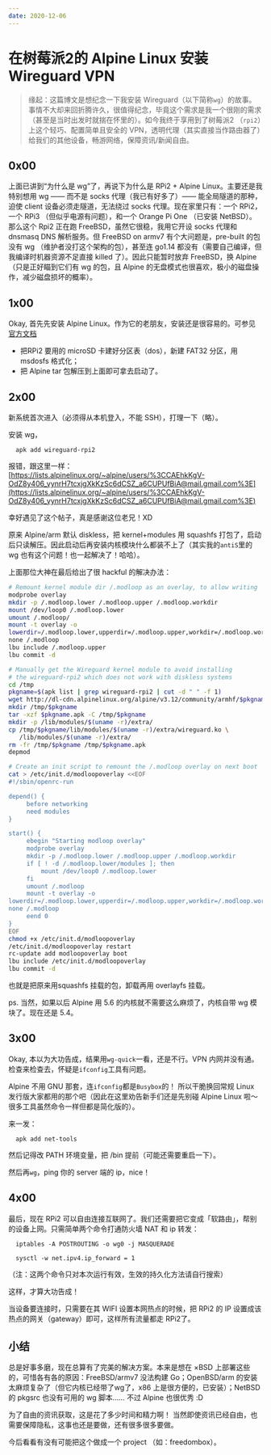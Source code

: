```yaml
---
date: 2020-12-06
---
```




# 在树莓派2的 Alpine Linux 安装 Wireguard VPN

> 缘起：这篇博文是想纪念一下我安装 Wireguard（以下简称`wg`）的故事。事情不大却来回折腾许久，很值得纪念，毕竟这个需求是我一个很刚的需求（甚至是当时出发时就揣在怀里的）。如今我终于享用到了树莓派2 （`rpi2`）上这个轻巧、配置简单且安全的 VPN，透明代理（其实直接当作路由器了）给我们的其他设备，畅游网络，保障资讯/新闻自由。

## 0x00

上面已讲到“为什么是 wg”了，再说下为什么是 RPi2 + Alpine Linux。主要还是我特别想用 wg —— 而不是 socks 代理（我已有好多了）—— 能全局隧道的那种，迫使 client 设备必须走隧道，无法绕过 socks 代理。现在家里只有：一个 RPi2，一个 RPi3 （但似乎电源有问题），和一个 Orange Pi One （已安装 NetBSD）。那么这个 Rpi2 正在跑 FreeBSD，虽然它很稳，我用它开设 socks 代理和 dnsmasq DNS 解析服务。但 FreeBSD on armv7 有个大问题是，pre-built 的包没有 wg （维护者没打这个架构的包），甚至连 go1.14 都没有（需要自己编译，但我编译时机器资源不足直接 killed 了）。因此只能暂时放弃 FreeBSD，换 Alpine （只是正好瞄到它们有 wg 的包，且 Alpine 的无盘模式也很喜欢，极小的磁盘操作，减少磁盘损坏的概率）。  


## 1x00

Okay, 首先先安装 Alpine Linux。作为它的老朋友，安装还是很容易的。可参见[官方文档](https://wiki.alpinelinux.org/wiki/Raspberry_Pi)  
- 把RPi2 要用的 microSD 卡建好分区表（dos），新建 FAT32 分区，用 msdosfs 格式化；
- 把 Alpine tar 包解压到上面即可拿去启动了。

## 2x00

新系统首次进入（必须得从本机登入，不能 SSH），打理一下（略）。  

安装 wg，
```
  apk add wireguard-rpi2
```
报错，跟这里一样：[https://lists.alpinelinux.org/~alpine/users/%3CCAEhkKgV-OdZ8y406_yynrH7tcxjgXkKzSc6dCSZ_a6CUPUfBiA@mail.gmail.com%3E](https://lists.alpinelinux.org/~alpine/users/%3CCAEhkKgV-OdZ8y406_yynrH7tcxjgXkKzSc6dCSZ_a6CUPUfBiA@mail.gmail.com%3E)  

幸好遇见了这个帖子，真是感谢这位老兄！XD  

原来 Alpine/arm 默认 diskless，把 kernel+modules 用 squashfs 打包了，启动后只读解压。因此启动后再安装内核模块什么都装不上了（其实我的`antiS`里的 wg 也有这个问题！也一起解决了！哈哈）。  

上面那位大神在最后给出了很 hackful 的解决办法：

```bash
# Remount kernel module dir /.modloop as an overlay, to allow writing
modprobe overlay
mkdir -p /.modloop.lower /.modloop.upper /.modloop.workdir
mount /dev/loop0 /.modloop.lower
umount /.modloop/
mount -t overlay -o 
lowerdir=/.modloop.lower,upperdir=/.modloop.upper,workdir=/.modloop.workdir 
none /.modloop
lbu include /.modloop.upper
lbu commit -d

# Manually get the Wireguard kernel module to avoid installing
# the wireguard-rpi2 which does not work with diskless systems
cd /tmp
pkgname=$(apk list | grep wireguard-rpi2 | cut -d " " -f 1)
wget http://dl-cdn.alpinelinux.org/alpine/v3.12/community/armhf/$pkgname.apk
mkdir /tmp/$pkgname
tar -xzf $pkgname.apk -C /tmp/$pkgname
mkdir -p /lib/modules/$(uname -r)/extra/
cp /tmp/$pkgname/lib/modules/$(uname -r)/extra/wireguard.ko \
   /lib/modules/$(uname -r)/extra/
rm -fr /tmp/$pkgname /tmp/$pkgname.apk
depmod

# Create an init script to remount the /.modloop overlay on next boot
cat > /etc/init.d/modloopoverlay <<EOF
#!/sbin/openrc-run

depend() {
     before networking
     need modules
}

start() {
     ebegin "Starting modloop overlay"
     modprobe overlay
     mkdir -p /.modloop.lower /.modloop.upper /.modloop.workdir
     if [ ! -d /.modloop.lower/modules ]; then
         mount /dev/loop0 /.modloop.lower
     fi
     umount /.modloop
     mount -t overlay -o 
lowerdir=/.modloop.lower,upperdir=/.modloop.upper,workdir=/.modloop.workdir 
none /.modloop
     eend 0
}
EOF
chmod +x /etc/init.d/modloopoverlay
/etc/init.d/modloopoverlay restart
rc-update add modloopoverlay boot
lbu include /etc/init.d/modloopoverlay
lbu commit -d
```

也就是把原来用squashfs 挂载的包，卸载再用 overlayfs 挂载。  

ps. 当然，如果以后 Alpine 用 5.6 的内核就不需要这么麻烦了，内核自带 wg 模块了。现在还是 5.4。  


## 3x00

Okay, 本以为大功告成，结果用`wg-quick`一看，还是不行。VPN 内网并没有通。检查来检查去，怀疑是`ifconfig`工具有问题。  

Alpine 不用 GNU 那套，连`ifconfig`都是`Busybox`的！ 所以干脆换回常规 Linux 发行版大家都用的那个吧（因此在这里劝告新手们还是先别碰 Alpine Linux 啦～ 很多工具虽然命令一样但都是简化版的）。  

来一发：  
```
  apk add net-tools
```

然后记得改 PATH 环境变量，把 /bin 提前（可能还需要重启一下）。  

然后再`wg`，ping 你的 server 端的 ip，nice！


## 4x00

最后，现在 RPi2 可以自由连接互联网了。我们还需要把它变成「软路由」，帮别的设备上网。只需简单两个命令打通防火墙 NAT 和 ip 转发：  
```
  iptables -A POSTROUTING -o wg0 -j MASQUERADE  
```  
```
  sysctl -w net.ipv4.ip_forward = 1
```  
（注：这两个命令只对本次运行有效，生效的持久化方法请自行搜索）  


这样，才算大功告成！  

当设备要连接时，只需要在其 WIFI 设置本网热点的时候，把 RPi2 的 IP 设置成该热点的网关（gateway）即可，这样所有流量都走 RPi2了。


## 小结

总是好事多磨，现在总算有了完美的解决方案。本来是想在 ×BSD 上部署这些的，可惜各有各的原因：FreeBSD/armv7 没法构建 Go；OpenBSD/arm 的安装太麻烦复杂了（但它内核已经带了wg了，x86 上是很方便的，已安装）；NetBSD 的 pkgsrc 也没有可用的 wg 脚本…… 不过 Alpine 也很优秀 :D  

为了自由的资讯获取，这是花了多少时间和精力啊！ 当然即使资讯已经自由，也需要保障隐私，这事也还是要做，还有很多很多要做。  

今后看看有没有可能把这个做成一个 project （如：freedombox）。  
